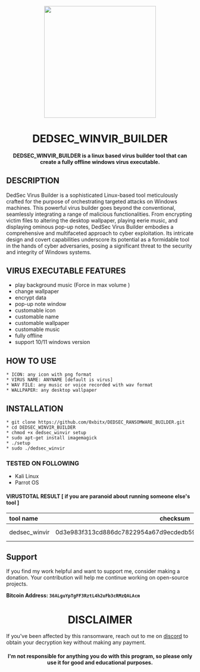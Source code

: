 
<p align="center">
<img src="https://cdn-icons-png.flaticon.com/512/8501/8501421.png", width="300", height="300">
</p>

<h1 align="center"> DEDSEC_WINVIR_BUILDER</h1>
<h4 align="center">DEDSEC_WINVIR_BUILDER is a linux based virus builder tool that can create a fully offline windows virus executable.</h4>

## DESCRIPTION
DedSec Virus Builder is a sophisticated Linux-based tool meticulously crafted for the purpose of orchestrating targeted attacks on Windows machines. This powerful virus builder goes beyond the conventional, seamlessly integrating a range of malicious functionalities. From encrypting victim files to altering the desktop wallpaper, playing eerie music, and displaying ominous pop-up notes, DedSec Virus Builder embodies a comprehensive and multifaceted approach to cyber exploitation. Its intricate design and covert capabilities underscore its potential as a formidable tool in the hands of cyber adversaries, posing a significant threat to the security and integrity of Windows systems.

## VIRUS EXECUTABLE FEATURES
  * play background music (Force in max volume )
  * change wallpaper
  * encrypt data
  * pop-up note window
  * customable icon
  * customable name
  * customable wallpaper
  * customable music
  * fully offline
  * support 10/11 windows version 

## HOW TO USE
    * ICON: any icon with png format
    * VIRUS NAME: ANYNAME [default is virus]
    * WAV FILE: any music or voice recorded with wav format
    * WALLPAPER: any desktop wallpaper

## INSTALLATION 
    * git clone https://github.com/0xbitx/DEDSEC_RANSOMWARE_BUILDER.git
    * cd DEDSEC_WINVIR_BUILDER
    * chmod +x dedsec_winvir setup
    * sudo apt-get install imagemagick
    * ./setup
    * sudo ./dedsec_winvir

### TESTED ON FOLLOWING
* Kali Linux 
* Parrot OS 

#### VIRUSTOTAL RESULT [ if you are paranoid about running someone else's tool ]
| tool name | checksum                | Link |
| :-------- | ------------------------- | --------- |
| dedsec_winvir   | 0d3e983f313cd886dc7822954a67d9ecdedb59231ed504462179391c9c567e0b | https://www.virustotal.com/gui/file/0d3e983f313cd886dc7822954a67d9ecdedb59231ed504462179391c9c567e0b?nocache=1  |


## Support

If you find my work helpful and want to support me, consider making a donation. Your contribution will help me continue working on open-source projects.

**Bitcoin Address: `36ALguYpTgFF3RztL4h2uFb3cRMzQALAcm`**

<h1 align="center"> DISCLAIMER </h1>

If you've been affected by this ransomware, reach out to me on [discord](https://discord.com/invite/EgkWPws6vV) to obtain your decryption key without making any payment.

<h4 align="center">I'm not responsible for anything you do with this program, so please only use it for good and educational purposes. </h4>
